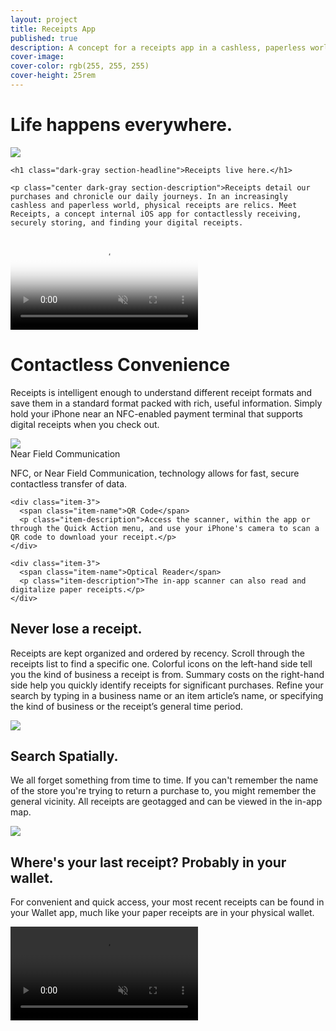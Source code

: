 ```yaml
---
layout: project
title: Receipts App
published: true
description: A concept for a receipts app in a cashless, paperless world
cover-image:
cover-color: rgb(255, 255, 255)
cover-height: 25rem
---
```



<link rel="stylesheet" type="text/css" href="{{ site.baseurl }}/local.css" />
<link rel="stylesheet" href="https://www.apple.com/wss/fonts?family=Myriad+Set+Pro&v=2" type="text/css" media="all">

<div class="section">
  <div class="section-content">
    <div class="hero-image">
      <div class="w-100 tc">
        <h1 class="white section-headline">Life happens everywhere.</h1>
      </div>
    </div>
  </div>
</div>

<div class="section">
  <div class="section-content tc">
    <img class="hero-icon" src="../images/receipts/icon.png" />

    <h1 class="dark-gray section-headline">Receipts live here.</h1>

    <p class="center dark-gray section-description">Receipts detail our purchases and chronicle our daily journeys. In an increasingly cashless and paperless world, physical receipts are relics. Meet Receipts, a concept internal iOS app for contactlessly receiving, securely storing, and finding your digital receipts.
</p>
  </div>
</div>

<div class="section">
  <div class="section-content">
  <div class="relative tc">
    <div class="center hero-white-iphone">
      <video class="w-100" preload="auto" muted playsinline autoplay loop poster="{{ site.baseurl }}/images/receipts_poster.png">
        <source src="{{ site.baseurl }}/images/receipts_wt.mp4">
      </video>
    </div>

  </div>
</div>

<div class="section">
  <div class="section-content tc">
    <h1 class="dark-gray section-headline">Contactless Convenience</h1>
    <p class="center dark-gray section-description">Receipts is intelligent enough to understand different receipt formats and save them in a standard format packed with rich, useful information. Simply hold your iPhone near an NFC-enabled payment terminal that supports digital receipts when you check out.</p>
  </div>

  <div class="section-content tc">
    <img class="image" src="../images/receipts/nfc-terminal.png" />
  </div>

  <div class="items">
    <div class="item-3">
      <span class="item-name">Near Field Communication</span>
      <p class="item-description">NFC, or Near Field Communication, technology allows for fast, secure contactless transfer of data.</p>
    </div>

    <div class="item-3">
      <span class="item-name">QR Code</span>
      <p class="item-description">Access the scanner, within the app or through the Quick Action menu, and use your iPhone's camera to scan a QR code to download your receipt.</p>
    </div>

    <div class="item-3">
      <span class="item-name">Optical Reader</span>
      <p class="item-description">The in-app scanner can also read and digitalize paper receipts.</p>
    </div>
  </div>

</div>

<div class="section">
  <div class="section-content flex flex-wrap align-center items-center justify-center">
    <div class="half">
    <h2 class="subsection-headline">Never lose a receipt.</h2>
    <p class="subsection-description">Receipts are kept organized and ordered by recency. Scroll through the receipts list to find a specific one. Colorful icons on the left-hand side tell you the kind of business a receipt is from. Summary costs on the right-hand side help you quickly identify receipts for significant purchases. Refine your search by typing in a business name or an item article’s name, or specifying the kind of business or the receipt’s general time period.</p>
    </div>
    <div class="half">
      <div class="center screen-in-white-iphone divider">
        <img class="w-100" src="../images/receipts/list-view.png" />
      </div>
    </div>
  </div>
</div>

<div class="section">
  <div class="section-content flex flex-wrap items-center align-center justify-center">
    <div class="half order-1">
    <h2 class="dark-gray subsection-headline">Search Spatially.</h2>
    <p class="subsection-description">We all forget something from time to time. If you can't remember the name of the store you're trying to return a purchase to, you might remember the general vicinity. All receipts are geotagged and can be viewed in the in-app map.</p>
    </div>
    <div class="half order-0">
      <div class="center screen-in-white-iphone divider">
        <img class="w-100" src="../images/receipts/map-view.png" />
      </div>
    </div>
  </div>
</div>

<div class="section">
  <div class="section-content flex flex-wrap items-center align-center justify-center" style="flex-direction: row-reverse;">
    <div class="half order-0">
      <h2 class="dark-gray subsection-headline">Where's your last receipt? Probably in your wallet.</h2>
      <p class="subsection-description">For convenient and quick access, your most recent receipts can be found in your Wallet app, much like your paper receipts are in your physical wallet.</p>
    </div>
    <div class="half order-1">
      <div class="center screen-in-white-iphone divider">
        <video class="w-100" preload="auto" muted playsinline autoplay loop>
          <source src="../images/receipts/wallet.mp4">
        </video>
      </div>
    </div>
  </div>
</div>
